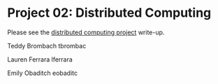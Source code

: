 Project 02: Distributed Computing
=================================

Please see the [distributed computing project] write-up.

[distributed computing project]: https://www3.nd.edu/~pbui/teaching/cse.20189.sp16/homework10.html

Teddy Brombach tbrombac

Lauren Ferrara lferrara

Emily Obaditch eobaditc
